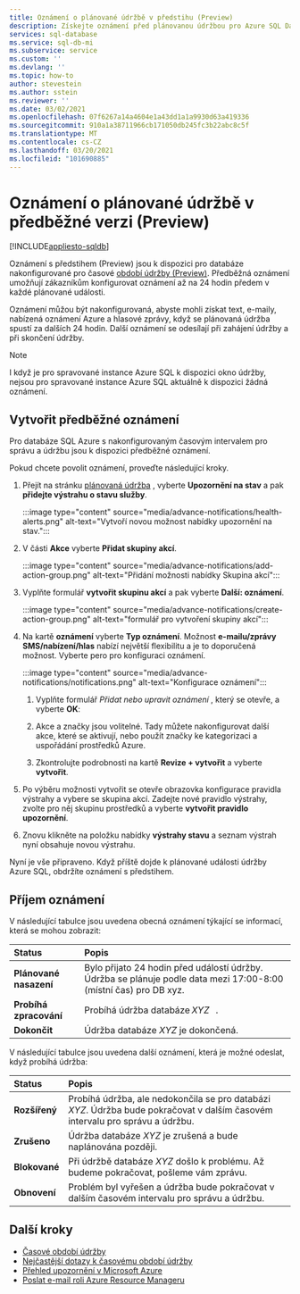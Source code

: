 ```yaml
---
title: Oznámení o plánované údržbě v předstihu (Preview)
description: Získejte oznámení před plánovanou údržbou pro Azure SQL Database.
services: sql-database
ms.service: sql-db-mi
ms.subservice: service
ms.custom: ''
ms.devlang: ''
ms.topic: how-to
author: stevestein
ms.author: sstein
ms.reviewer: ''
ms.date: 03/02/2021
ms.openlocfilehash: 07f6267a14a4604e1a43dd1a1a9930d63a419336
ms.sourcegitcommit: 910a1a38711966cb171050db245fc3b22abc8c5f
ms.translationtype: MT
ms.contentlocale: cs-CZ
ms.lasthandoff: 03/20/2021
ms.locfileid: "101690885"
---
```

# <a name="advance-notifications-for-planned-maintenance-events-preview"></a>Oznámení o plánované údržbě v předběžné verzi (Preview)
[!INCLUDE[appliesto-sqldb](../includes/appliesto-sqldb.md)]

Oznámení s předstihem (Preview) jsou k dispozici pro databáze nakonfigurované pro časové [období údržby (Preview)](maintenance-window.md). Předběžná oznámení umožňují zákazníkům konfigurovat oznámení až na 24 hodin předem v každé plánované události.

Oznámení můžou být nakonfigurovaná, abyste mohli získat text, e-maily, nabízená oznámení Azure a hlasové zprávy, když se plánovaná údržba spustí za dalších 24 hodin. Další oznámení se odesílají při zahájení údržby a při skončení údržby.

> [!Note]
> I když je pro spravované instance Azure SQL k dispozici okno údržby, nejsou pro spravované instance Azure SQL aktuálně k dispozici žádná oznámení.

## <a name="create-an-advance-notification"></a>Vytvořit předběžné oznámení

Pro databáze SQL Azure s nakonfigurovaným časovým intervalem pro správu a údržbu jsou k dispozici předběžné oznámení. 

Pokud chcete povolit oznámení, proveďte následující kroky.  

1. Přejít na stránku [plánovaná údržba](https://portal.azure.com/#blade/Microsoft_Azure_Health/AzureHealthBrowseBlade/plannedMaintenance) , vyberte **Upozornění na stav** a pak **přidejte výstrahu o stavu služby**.

    :::image type="content" source="media/advance-notifications/health-alerts.png" alt-text="Vytvoří novou možnost nabídky upozornění na stav.":::

2. V části **Akce** vyberte **Přidat skupiny akcí**. 

    :::image type="content" source="media/advance-notifications/add-action-group.png" alt-text="Přidání možnosti nabídky Skupina akcí":::

3. Vyplňte formulář **vytvořit skupinu akcí** a pak vyberte **Další: oznámení**.  

    :::image type="content" source="media/advance-notifications/create-action-group.png" alt-text="formulář pro vytvoření skupiny akcí":::

1. Na kartě **oznámení** vyberte **Typ oznámení**. Možnost **e-mailu/zprávy SMS/nabízení/hlas** nabízí největší flexibilitu a je to doporučená možnost. Vyberte pero pro konfiguraci oznámení.  

    :::image type="content" source="media/advance-notifications/notifications.png" alt-text="Konfigurace oznámení":::



   1. Vyplňte formulář *Přidat nebo upravit oznámení* , který se otevře, a vyberte **OK**: 

   2. Akce a značky jsou volitelné. Tady můžete nakonfigurovat další akce, které se aktivují, nebo použít značky ke kategorizaci a uspořádání prostředků Azure. 

   4. Zkontrolujte podrobnosti na kartě **Revize + vytvořit** a vyberte **vytvořit**. 

7. Po výběru možnosti vytvořit se otevře obrazovka konfigurace pravidla výstrahy a vybere se skupina akcí. Zadejte nové pravidlo výstrahy, zvolte pro něj skupinu prostředků a vyberte **vytvořit pravidlo upozornění**. 

8. Znovu klikněte na položku nabídky **výstrahy stavu** a seznam výstrah nyní obsahuje novou výstrahu. 


Nyní je vše připraveno. Když příště dojde k plánované události údržby Azure SQL, obdržíte oznámení s předstihem.

## <a name="receiving-notifications"></a>Příjem oznámení

V následující tabulce jsou uvedena obecná oznámení týkající se informací, která se mohou zobrazit: 

|Status|Popis|
|:---|:---|
|**Plánované nasazení**| Bylo přijato 24 hodin před událostí údržby. Údržba se plánuje podle data mezi 17:00-8:00 (místní čas) pro DB xyz.|
|**Probíhá zpracování** | Probíhá údržba databáze *XYZ*   .| 
|**Dokončit** | Údržba databáze *XYZ* je dokončená. |

V následující tabulce jsou uvedena další oznámení, která je možné odeslat, když probíhá údržba: 

|Status|Popis|
|:---|:---|
|**Rozšířený** | Probíhá údržba, ale nedokončila se pro databázi *XYZ*. Údržba bude pokračovat v dalším časovém intervalu pro správu a údržbu.| 
|**Zrušeno**| Údržba databáze *XYZ* je zrušená a bude naplánována později. |
|**Blokované**|Při údržbě databáze *XYZ* došlo k problému. Až budeme pokračovat, pošleme vám zprávu.| 
|**Obnovení**|Problém byl vyřešen a údržba bude pokračovat v dalším časovém intervalu pro správu a údržbu.|


## <a name="next-steps"></a>Další kroky

- [Časové období údržby](maintenance-window.md)
- [Nejčastější dotazy k časovému období údržby](maintenance-window-faq.yml)
- [Přehled upozornění v Microsoft Azure](../../azure-monitor/platform/alerts-overview.md)
- [Poslat e-mail roli Azure Resource Manageru](../../azure-monitor/platform/action-groups.md#email-azure-resource-manager-role)